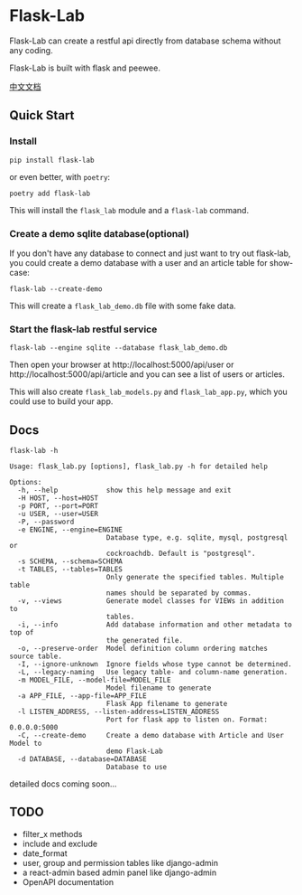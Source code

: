# Flask-Lab

Flask-Lab can create a restful api directly from database schema without any coding.

Flask-Lab is built with flask and peewee.


[中文文档](README-zh.md)

## Quick Start

### Install

```
pip install flask-lab
```

or even better, with `poetry`:

```
poetry add flask-lab
```

This will install the `flask_lab` module and a `flask-lab` command.

### Create a demo sqlite database(optional)

If you don't have any database to connect and just want to try out flask-lab,
you could create a demo database with a user and an article table for show-case:

```
flask-lab --create-demo
```

This will create a `flask_lab_demo.db` file with some fake data.

### Start the flask-lab restful service

```
flask-lab --engine sqlite --database flask_lab_demo.db
```

Then open your browser at http://localhost:5000/api/user or http://localhost:5000/api/article and you can see a list of users or articles.

This will also create `flask_lab_models.py` and `flask_lab_app.py`, which you could use to build your app.

## Docs

```
flask-lab -h

Usage: flask_lab.py [options], flask_lab.py -h for detailed help

Options:
  -h, --help            show this help message and exit
  -H HOST, --host=HOST
  -p PORT, --port=PORT
  -u USER, --user=USER
  -P, --password
  -e ENGINE, --engine=ENGINE
                        Database type, e.g. sqlite, mysql, postgresql or
                        cockroachdb. Default is "postgresql".
  -s SCHEMA, --schema=SCHEMA
  -t TABLES, --tables=TABLES
                        Only generate the specified tables. Multiple table
                        names should be separated by commas.
  -v, --views           Generate model classes for VIEWs in addition to
                        tables.
  -i, --info            Add database information and other metadata to top of
                        the generated file.
  -o, --preserve-order  Model definition column ordering matches source table.
  -I, --ignore-unknown  Ignore fields whose type cannot be determined.
  -L, --legacy-naming   Use legacy table- and column-name generation.
  -m MODEL_FILE, --model-file=MODEL_FILE
                        Model filename to generate
  -a APP_FILE, --app-file=APP_FILE
                        Flask App filename to generate
  -l LISTEN_ADDRESS, --listen-address=LISTEN_ADDRESS
                        Port for flask app to listen on. Format: 0.0.0.0:5000
  -C, --create-demo     Create a demo database with Article and User Model to
                        demo Flask-Lab
  -d DATABASE, --database=DATABASE
                        Database to use
```

detailed docs coming soon...


## TODO

- filter_x methods
- include and exclude
- date_format
- user, group and permission tables like django-admin
- a react-admin based admin panel like django-admin
- OpenAPI documentation
